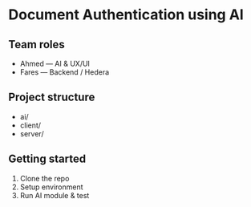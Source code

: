 # Document Authentication using AI

## Team roles

- Ahmed — AI & UX/UI
- Fares — Backend / Hedera

## Project structure
- ai/
- client/
- server/

## Getting started
1. Clone the repo
2. Setup environment
3. Run AI module & test
